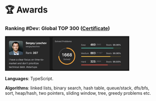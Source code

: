 # 🏆 Awards
### Ranking #Dev: Global TOP 300 ([Certificate](https://leetcode.com/sergeyleschev/))
<a href="https://leetcode.com/sergeyleschev/"><img src="https://github.com/sergeyleschev/sergeyleschev/blob/main/leetcode-ranking.jpg" alt="drawing" width="410"/></a>

**Languages**: TypeScript.

**Algorithms**: linked lists, binary search, hash table, queue/stack, dfs/bfs, sort, heap/hash, two pointers, sliding window, tree, greedy problems etc.
